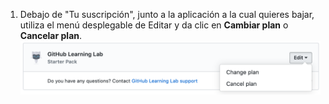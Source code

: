 1. Debajo de "Tu suscripción", junto a la aplicación a la cual quieres bajar, utiliza el menú desplegable de Editar y da clic en **Cambiar plan** o **Cancelar plan**. ![Enlace de editar en la sección de Compras de Marketplace para la configuración de facturación en tu cuenta personal](/assets/images/help/marketplace/marketplace-edit-app-billing-settings.png)
